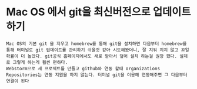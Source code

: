 Mac OS 에서 git을 최신버전으로 업데이트 하기
============================================
    Mac OS의 기본 git 을 지우고 homebrew를 통해 git을 설치하면 다음부터 homebrew를 통해 터미널로 git 업데이트를 관리하기 쉬울것 같아 시도해봤더니, 잘 지워 지지 않고 꼬일 확률이 더 높았다. git공식 홈페이지에서도 새로 받아서 덮어 설치 하는걸 권장 했다. 실제로 그렇게 하는게 훨씬 편하다.
    Webstorm으로 새 프로젝트를 만들고 github와 연동 할때 organizations Repositories는 연동 지원을 하지 않는다. 터미널 git을 이용해 연동해주면 그 다음부터 연결이 된다